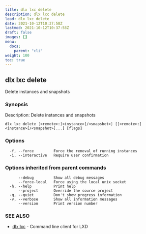 ```yaml
---
title: dlx lxc delete
description: dlx lxc delete
lead: dlx lxc delete
date: 2021-10-12T10:37:58Z
lastmod: 2021-10-12T10:37:58Z
draft: false
images: []
menu:
  docs:
    parent: "cli"
weight: 100
toc: true
---
```

## dlx lxc delete

Delete instances and snapshots

### Synopsis

Description:
  Delete instances and snapshots



```
dlx lxc delete [<remote>:]<instance>[/<snapshot>] [[<remote>:]<instance>[/<snapshot>]...] [flags]
```

### Options

```
  -f, --force         Force the removal of running instances
  -i, --interactive   Require user confirmation
```

### Options inherited from parent commands

```
      --debug         Show all debug messages
      --force-local   Force using the local unix socket
  -h, --help          Print help
      --project       Override the source project
  -q, --quiet         Don't show progress information
  -v, --verbose       Show all information messages
      --version       Print version number
```

### SEE ALSO

* [dlx lxc](/docs/cmd/dlx_lxc)	 - Command line client for LXD

